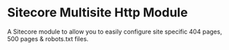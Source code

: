 # Sitecore Multisite Http Module

A Sitecore module to allow you to easily configure site specific 404 pages, 500 pages & robots.txt files.